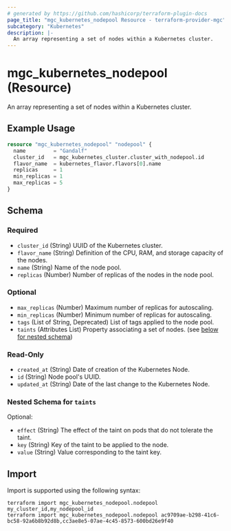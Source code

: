 ```yaml
---
# generated by https://github.com/hashicorp/terraform-plugin-docs
page_title: "mgc_kubernetes_nodepool Resource - terraform-provider-mgc"
subcategory: "Kubernetes"
description: |-
  An array representing a set of nodes within a Kubernetes cluster.
---
```


# mgc_kubernetes_nodepool (Resource)

An array representing a set of nodes within a Kubernetes cluster.

## Example Usage

```terraform
resource "mgc_kubernetes_nodepool" "nodepool" {
  name         = "Gandalf"
  cluster_id   = mgc_kubernetes_cluster.cluster_with_nodepool.id
  flavor_name  = kubernetes_flavor.flavors[0].name
  replicas     = 1
  min_replicas = 1
  max_replicas = 5
}
```

<!-- schema generated by tfplugindocs -->
## Schema

### Required

- `cluster_id` (String) UUID of the Kubernetes cluster.
- `flavor_name` (String) Definition of the CPU, RAM, and storage capacity of the nodes.
- `name` (String) Name of the node pool.
- `replicas` (Number) Number of replicas of the nodes in the node pool.

### Optional

- `max_replicas` (Number) Maximum number of replicas for autoscaling.
- `min_replicas` (Number) Minimum number of replicas for autoscaling.
- `tags` (List of String, Deprecated) List of tags applied to the node pool.
- `taints` (Attributes List) Property associating a set of nodes. (see [below for nested schema](#nestedatt--taints))

### Read-Only

- `created_at` (String) Date of creation of the Kubernetes Node.
- `id` (String) Node pool's UUID.
- `updated_at` (String) Date of the last change to the Kubernetes Node.

<a id="nestedatt--taints"></a>
### Nested Schema for `taints`

Optional:

- `effect` (String) The effect of the taint on pods that do not tolerate the taint.
- `key` (String) Key of the taint to be applied to the node.
- `value` (String) Value corresponding to the taint key.

## Import

Import is supported using the following syntax:

```shell
terraform import mgc_kubernetes_nodepool.nodepool my_cluster_id,my_nodepool_id
terraform import mgc_kubernetes_nodepool.nodepool ac9709ae-b298-41c6-bc58-92a6b8b92d8b,cc3ae8e5-07ae-4c45-8573-600bd26e9f40
```
